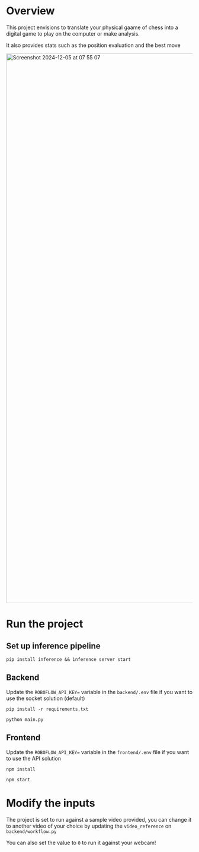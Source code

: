 # Overview
This project envisions to translate your physical gaame of chess into a digital game to play on the computer or make analysis.

It also provides stats such as the position evaluation and the best move

<img width="1481" alt="Screenshot 2024-12-05 at 07 55 07" src="https://github.com/user-attachments/assets/8cabf291-19d8-4798-b35d-18cd05086abd">


# Run the project

## Set up inference pipeline

`pip install inference && inference server start`

## Backend

Update the `ROBOFLOW_API_KEY=` variable in the `backend/.env` file if you want to use the socket solution (default)

`pip install -r requirements.txt`

`python main.py`


## Frontend

Update the `ROBOFLOW_API_KEY=` variable in the `frontend/.env` file if you want to use the API solution

`npm install`

`npm start`

# Modify the inputs

The project is set to run against a sample video provided, you can change it to another video of your choice by updating the `video_reference` on `backend/workflow.py`

You can also set the value to `0` to run it against your webcam!
